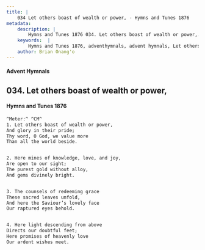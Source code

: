 ```yaml
---
title: |
    034 Let others boast of wealth or power, - Hymns and Tunes 1876
metadata:
    description: |
        Hymns and Tunes 1876 034. Let others boast of wealth or power,. And glory in their pride; Thy word, O God, we value more Than all the world beside. 
    keywords:  |
        Hymns and Tunes 1876, adventhymnals, advent hymnals, Let others boast of wealth or power,, And glory in their pride;, 
    author: Brian Onang'o
---
```


#### Advent Hymnals
## 034. Let others boast of wealth or power,
####  Hymns and Tunes 1876

```txt
^Meter:^ ^CM^
1. Let others boast of wealth or power,
And glory in their pride;
Thy word, O God, we value more
Than all the world beside.


2. Here mines of knowledge, love, and joy,
Are open to our sight;
The purest gold without alloy,
And gems divinely bright.


3. The counsels of redeeming grace
These sacred leaves unfold,
And here the Saviour’s lovely face
Our raptured eyes behold.


4. Here light descending from above
Directs our doubtful feet;
Here promises of heavenly love
Our ardent wishes meet.
```